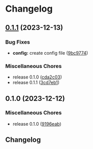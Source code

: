 # Changelog

## [0.1.1](https://github.com/christian-vdz/hassio-mqtt2prometheus-addon/compare/v0.1.0...v0.1.1) (2023-12-13)


### Bug Fixes

* **config:** create config file ([9bc9774](https://github.com/christian-vdz/hassio-mqtt2prometheus-addon/commit/9bc977455ad28761dcfa8cf07828829784442420))


### Miscellaneous Chores

* release 0.1.0 ([cda2c03](https://github.com/christian-vdz/hassio-mqtt2prometheus-addon/commit/cda2c03024a1a88a063a76179ae85fd4ef105006))
* release 0.1.1 ([3cd7eb1](https://github.com/christian-vdz/hassio-mqtt2prometheus-addon/commit/3cd7eb1fbbbc87db4df76d531b94cab279a35ec3))

## 0.1.0 (2023-12-12)


### Miscellaneous Chores

* release 0.1.0 ([9196eab](https://github.com/christian-vdz/hassio-mqtt2prometheus-addon/commit/9196eab44df4bafe63861cb312e03ea52fbff321))

## Changelog
